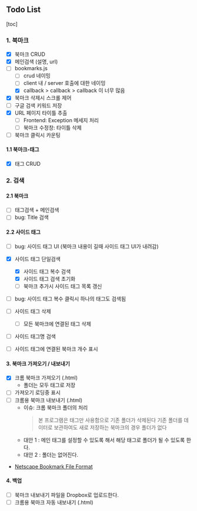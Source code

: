 ## Todo List ##

[toc]
### 1. 북마크 ###
- [x] 북마크 CRUD
- [x] 메인검색 (설명, url)
- [ ] bookmarks.js
    - [ ] crud 네이밍
    - [ ] client 내 / server 호출에 대한 네이밍
    - [x] callback > callback > callback 이 너무 많음
- [x] 북마크 삭제시 스크롤 제어
- [ ] 구글 검색 키워드 저장
- [x] URL 페이지 타이틀 추출
    - [ ] Frontend: Exception 메세지 처리
    - [ ] 북마크 수정창: 타이틀 삭제
- [ ] 북마크 클릭시 카운팅

#### 1.1 북마크-태그 ####
- [x] 태그 CRUD


### 2. 검색 ###
#### 2.1 북마크 ####
- [ ] 태그검색 + 메인검색
- [ ] bug: Title 검색

#### 2.2 사이드 태그 ####
- [ ] bug: 사이드 태그 UI (북마크 내용이 길때 사이드 태그 UI가 내려감)
- [x] 사이드 태그 단일검색
    - [x] 사이드 태그 복수 검색
    - [x] 사이드 태그 검색 초기화
    - [ ] 북마크 추가시 사이드 태그 목록 갱신
- [ ] bug: 사이드 태그 복수 클릭시 하나의 태그도 검색됨
- [ ] 사이드 태그 삭제
    - [ ] 모든 북마크에 연결된 태그 삭제
- [ ] 사이드 태그명 검색
- [ ] 사이드 태그에 연결된 북마크 개수 표시


#### 3. 북마크 가져오기 / 내보내기 ####
- [x] 크롬 북마크 가져오기 (.html)
    - 폴더는 모두 태그로 저장
- [ ] 가져오기 로딩중 표시
- [ ] 크롬용 북마크 내보내기 (.html)
    - 이슈: 크롬 북마크 폴더의 처리
        > 본 프로그램은 태그만 사용함으로 기존 폴더가 삭제된다
        > 기존 폴더를 데이터로 보관하여도 새로 저장하는 북마크의 경우 폴더가 없다
    - 대안 1 : 메인 태그를 설정할 수 있도록 해서 해당 태그로 폴더가 될 수 있도록 한다.
    - 대안 2 : 폴더는 없어진다.
- [Netscape Bookmark File Format](https://msdn.microsoft.com/en-us/library/aa753582.aspx)


#### 4. 백업 ####
- [ ] 북마크 내보내기 파일을 Dropbox로 업로드한다.
- [ ] 크롬용 북마크 자동 내보내기 (.html)
